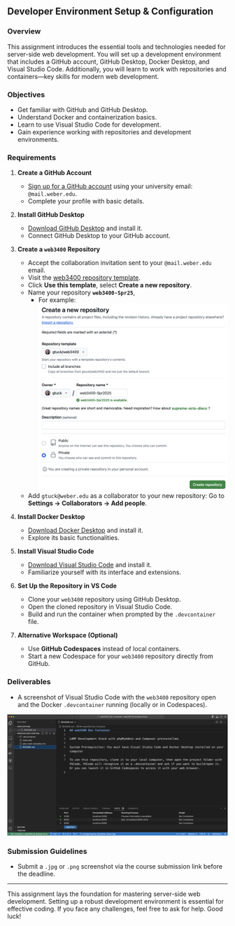 ## Developer Environment Setup & Configuration

### Overview
This assignment introduces the essential tools and technologies needed for server-side web development. You will set up a development environment that includes a GitHub account, GitHub Desktop, Docker Desktop, and Visual Studio Code. Additionally, you will learn to work with repositories and containers—key skills for modern web development.

### Objectives
- Get familiar with GitHub and GitHub Desktop.
- Understand Docker and containerization basics.
- Learn to use Visual Studio Code for development.
- Gain experience working with repositories and development environments.

### Requirements

1. **Create a GitHub Account**
   - [Sign up for a GitHub account](https://github.com/signup?ref_cta=Sign+up&ref_loc=header+logged+out&ref_page=%2F&source=header-home) using your university email: `@mail.weber.edu`.
   - Complete your profile with basic details.

2. **Install GitHub Desktop**
   - [Download GitHub Desktop](https://desktop.github.com/) and install it.
   - Connect GitHub Desktop to your GitHub account.

3. **Create a `web3400` Repository**
   - Accept the collaboration invitation sent to your `@mail.weber.edu` email.
   - Visit the [web3400 repository template](https://github.com/gtuck/web3400.git).
   - Click **Use this template**, select **Create a new repository**.
   - Name your repository **`web3400-Spr25`**,
      - For example: ![Screen shot](https://github.com/gtuck/web3400-Course-Docs/blob/6f9140f1a64af0f84622c55d175c1799955c7d71/images/create-repo-from-template.png)
   - Add `gtuck@weber.edu` as a collaborator to your new repository: Go to **Settings → Collaborators → Add people**.

4. **Install Docker Desktop**
   - [Download Docker Desktop](https://www.docker.com/products/docker-desktop/) and install it.
   - Explore its basic functionalities.

5. **Install Visual Studio Code**
   - [Download Visual Studio Code](https://code.visualstudio.com/) and install it.
   - Familiarize yourself with its interface and extensions.

6. **Set Up the Repository in VS Code**
   - Clone your `web3400` repository using GitHub Desktop.
   - Open the cloned repository in Visual Studio Code.
   - Build and run the container when prompted by the `.devcontainer` file.

7. **Alternative Workspace (Optional)**
   - Use **GitHub Codespaces** instead of local containers.
   - Start a new Codespace for your `web3400` repository directly from GitHub.

### Deliverables
- A screenshot of Visual Studio Code with the `web3400` repository open and the Docker `.devcontainer` running (locally or in Codespaces).

![Sample Screenshot](https://github.com/gtuck/web3400-Course-Docs/blob/6f9140f1a64af0f84622c55d175c1799955c7d71/images/upload-example.png)

### Submission Guidelines
- Submit a `.jpg` or `.png` screenshot via the course submission link before the deadline.

---

This assignment lays the foundation for mastering server-side web development. Setting up a robust development environment is essential for effective coding. If you face any challenges, feel free to ask for help. Good luck!
